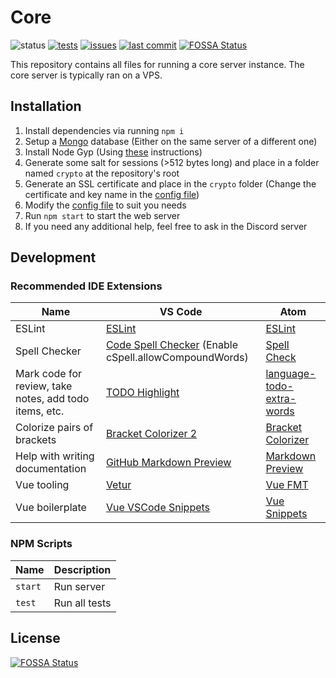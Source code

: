# Core
![status](https://img.shields.io/badge/status-under%20development-yellow)
[![tests](https://img.shields.io/github/workflow/status/Cloud-CNC/core/tests)](https://github.com/Cloud-CNC/core/actions)
[![issues](https://img.shields.io/github/issues/Cloud-CNC/core)](https://github.com/Cloud-CNC/core/issues)
[![last commit](https://img.shields.io/github/last-commit/Cloud-CNC/core)](https://github.com/Cloud-CNC/core/commits/master)
[![FOSSA Status](https://app.fossa.com/api/projects/git%2Bgithub.com%2FCloud-CNC%2Fcore.svg?type=shield)](https://app.fossa.com/projects/git%2Bgithub.com%2FCloud-CNC%2Fcore?ref=badge_shield)

This repository contains all files for running a core server instance. The core server is typically ran on a VPS.

## Installation
1. Install dependencies via running `npm i`
2. Setup a [Mongo](https://www.mongodb.com) database (Either on the same server of a different one)
3. Install Node Gyp (Using [these](https://github.com/nodejs/node-gyp#installation) instructions)
4. Generate some salt for sessions (>512 bytes long) and place in a folder named `crypto` at the repository's root
5. Generate an SSL certificate and place in the `crypto` folder (Change the certificate and key name in the [config file](config.js))
6. Modify the [config file](config.js) to suit you needs
7. Run `npm start` to start the web server
8. If you need any additional help, feel free to ask in the Discord server 

## Development

### Recommended IDE Extensions
Name | VS Code | Atom
--- | --- | ---
ESLint | [ESLint](https://marketplace.visualstudio.com/items?itemName=dbaeumer.vscode-eslint) | [ESLint](https://atom.io/packages/eslint)
Spell Checker | [Code Spell Checker](https://marketplace.visualstudio.com/items?itemName=streetsidesoftware.code-spell-checker) (Enable cSpell.allowCompoundWords) | [Spell Check](https://atom.io/packages/spell-check)
Mark code for review, take notes, add todo items, etc. | [TODO Highlight](https://marketplace.visualstudio.com/items?itemName=wayou.vscode-todo-highlight) | [language-todo-extra-words](https://atom.io/packages/language-todo-extra-words)
Colorize pairs of brackets | [Bracket Colorizer 2](https://marketplace.visualstudio.com/items?itemName=CoenraadS.bracket-pair-colorizer-2) | [Bracket Colorizer](https://atom.io/packages/bracket-colorizer)
Help with writing documentation | [GitHub Markdown Preview](https://marketplace.visualstudio.com/items?itemName=bierner.github-markdown-preview) | [Markdown Preview](https://atom.io/packages/markdown-preview)
Vue tooling | [Vetur](https://marketplace.visualstudio.com/items?itemName=octref.vetur) | [Vue FMT](https://atom.io/packages/vue-fmt)
Vue boilerplate | [Vue VSCode Snippets](https://marketplace.visualstudio.com/items?itemName=sdras.vue-vscode-snippets) | [Vue Snippets](https://atom.io/packages/vue-snippets)

### NPM Scripts
Name | Description
--- | ---
`start` | Run server
`test` | Run all tests

## License
[![FOSSA Status](https://app.fossa.com/api/projects/git%2Bgithub.com%2FCloud-CNC%2Fcore.svg?type=large)](https://app.fossa.com/projects/git%2Bgithub.com%2FCloud-CNC%2Fcore?ref=badge_large)